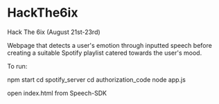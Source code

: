 # HackThe6ix

Hack The 6ix (August 21st-23rd)

Webpage that detects a user's emotion through inputted speech before creating a suitable Spotify playlist catered towards the user's mood. 

To run: 

npm start
cd spotify_server
cd authorization_code
node app.js 

open index.html from Speech-SDK

